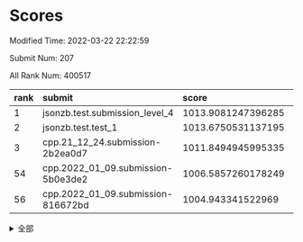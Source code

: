 # Scores

Modified Time: 2022-03-22 22:22:59

Submit Num: 207

All Rank Num: 400517

| rank |               submit               |       score        |       sigma        | pk_num |
| :--- | :--------------------------------- | :----------------- | :----------------- | :----- |
| 1    | jsonzb.test.submission_level_4     | 1013.9081247396285 | 0.8344210692754135 | 7739   |
| 2    | jsonzb.test.test_1                 | 1013.6750531137195 | 0.8213268920460747 | 7729   |
| 3    | cpp.21_12_24.submission-2b2ea0d7   | 1011.8494945995335 | 0.7835397079303484 | 7743   |
| 54   | cpp.2022_01_09.submission-5b0e3de2 | 1006.5857260178249 | 0.7307951648601566 | 7736   |
| 56   | cpp.2022_01_09.submission-816672bd | 1004.943341522969  | 0.7228499328586371 | 7740   |


<details>
<summary>全部</summary>

| rank |                 submit                 |       score        |       sigma        | pk_num |
| :--- | :------------------------------------- | :----------------- | :----------------- | :----- |
| 1    | jsonzb.test.submission_level_4         | 1013.9081247396285 | 0.8344210692754135 | 7739   |
| 2    | jsonzb.test.test_1                     | 1013.6750531137195 | 0.8213268920460747 | 7729   |
| 3    | cpp.21_12_24.submission-2b2ea0d7       | 1011.8494945995335 | 0.7835397079303484 | 7743   |
| 4    | gobigger.level_3.submission_level_3_39 | 1011.805998040812  | 0.7658341403259599 | 7737   |
| 5    | gobigger.level_3.submission_level_3_33 | 1011.7810038020235 | 0.7788409412808286 | 7740   |
| 6    | gobigger.level_3.submission_level_3_24 | 1011.32471648585   | 0.7674769151925949 | 7740   |
| 7    | gobigger.level_3.submission_level_3_40 | 1011.2009059033185 | 0.7865951717746806 | 7734   |
| 8    | gobigger.level_3.submission_level_3_43 | 1011.0175328967244 | 0.7661465795656444 | 7738   |
| 9    | gobigger.level_3.submission_level_3_29 | 1011.0139742223357 | 0.7627683584742098 | 7740   |
| 10   | gobigger.level_3.submission_level_3_3  | 1010.9242122554588 | 0.7651373553618983 | 7742   |
| 11   | gobigger.level_3.submission_level_3_44 | 1010.8021821108783 | 0.7627138195031707 | 7741   |
| 12   | gobigger.level_3.submission_level_3_30 | 1010.6244630524063 | 0.7677244541660115 | 7744   |
| 13   | gobigger.level_3.submission_level_3_26 | 1010.5979375077179 | 0.767643893583793  | 7735   |
| 14   | gobigger.level_3.submission_level_3_36 | 1010.5959023055185 | 0.7578381283153864 | 7741   |
| 15   | gobigger.level_3.submission_level_3_5  | 1010.5926693459131 | 0.7562466574206775 | 7742   |
| 16   | gobigger.level_3.submission_level_3_27 | 1010.3861563419104 | 0.7475092570143014 | 7745   |
| 17   | gobigger.level_3.submission_level_3_34 | 1010.356937490706  | 0.7470649347205033 | 7736   |
| 18   | gobigger.level_3.submission_level_3_47 | 1010.3544464777282 | 0.7627996808060066 | 7741   |
| 19   | gobigger.level_3.submission_level_3_10 | 1010.3251294616421 | 0.7536203118840767 | 7740   |
| 20   | gobigger.level_3.submission_level_3_18 | 1010.1990107818156 | 0.7570594453298295 | 7743   |
| 21   | gobigger.level_3.submission_level_3_49 | 1010.1776698136894 | 0.7405460975020567 | 7738   |
| 22   | gobigger.level_3.submission_level_3_15 | 1010.1521974835252 | 0.7629334464175288 | 7739   |
| 23   | gobigger.level_3.submission_level_3_25 | 1010.1032329102835 | 0.7615376356753256 | 7739   |
| 24   | gobigger.level_3.submission_level_3_41 | 1010.0329903551583 | 0.7613973526254404 | 7740   |
| 25   | gobigger.level_3.submission_level_3_35 | 1009.9629816755898 | 0.7363563900544502 | 7742   |
| 26   | gobigger.level_3.submission_level_3_14 | 1009.9610082725234 | 0.7597141092177017 | 7736   |
| 27   | gobigger.level_3.submission_level_3_17 | 1009.916834887688  | 0.743487418463787  | 7741   |
| 28   | gobigger.level_3.submission_level_3_0  | 1009.9141479546    | 0.7586509790257862 | 7739   |
| 29   | gobigger.level_3.submission_level_3_11 | 1009.7346600955291 | 0.7724664709258672 | 7741   |
| 30   | gobigger.level_3.submission_level_3_6  | 1009.7183284653719 | 0.7689294556967363 | 7739   |
| 31   | gobigger.level_3.submission_level_3_22 | 1009.7103918297485 | 0.761281152321721  | 7740   |
| 32   | gobigger.level_3.submission_level_3_48 | 1009.6649266065874 | 0.7439056286710212 | 7740   |
| 33   | gobigger.level_3.submission_level_3_4  | 1009.5504874950436 | 0.7349228206283709 | 7736   |
| 34   | gobigger.level_3.submission_level_3_2  | 1009.5245155642494 | 0.7687862904136482 | 7739   |
| 35   | gobigger.level_3.submission_level_3_31 | 1009.513117593006  | 0.7467447423112809 | 7740   |
| 36   | gobigger.level_3.submission_level_3_21 | 1009.5044393764678 | 0.7512467294667853 | 7741   |
| 37   | gobigger.level_3.submission_level_3_20 | 1009.4495710146026 | 0.743712954005313  | 7739   |
| 38   | gobigger.level_3.submission_level_3_16 | 1009.4174225134916 | 0.7496329777109579 | 7743   |
| 39   | gobigger.level_3.submission_level_3_37 | 1009.3639348572372 | 0.7404650613101689 | 7739   |
| 40   | gobigger.level_3.submission_level_3_23 | 1009.3233814491795 | 0.7433236107683742 | 7739   |
| 41   | gobigger.level_3.submission_level_3_9  | 1009.2369177391355 | 0.7445088532449599 | 7739   |
| 42   | gobigger.level_3.submission_level_3_12 | 1009.2256540090436 | 0.7552842464281461 | 7740   |
| 43   | gobigger.level_3.submission_level_3_7  | 1009.1926635216739 | 0.7629318838714092 | 7746   |
| 44   | gobigger.level_3.submission_level_3_42 | 1009.1330633197127 | 0.7568633850946167 | 7737   |
| 45   | gobigger.level_3.submission_level_3_13 | 1009.0857989778316 | 0.7368907488960585 | 7735   |
| 46   | gobigger.level_3.submission_level_3_19 | 1009.0511643116987 | 0.7495419328264705 | 7742   |
| 47   | gobigger.level_3.submission_level_3_46 | 1009.0480662954336 | 0.7365025207219333 | 7742   |
| 48   | gobigger.level_3.submission_level_3_8  | 1008.9288004758528 | 0.7360480660502102 | 7738   |
| 49   | gobigger.level_3.submission_level_3_1  | 1008.7701915778352 | 0.769841409244173  | 7734   |
| 50   | gobigger.level_3.submission_level_3_32 | 1008.7660168395892 | 0.771070586695794  | 7745   |
| 51   | gobigger.level_3.submission_level_3_45 | 1008.7238344374557 | 0.7424725334912302 | 7744   |
| 52   | gobigger.level_3.submission_level_3_28 | 1008.6264419034619 | 0.7519104781021566 | 7734   |
| 53   | gobigger.level_3.submission_level_3_38 | 1008.5643984031858 | 0.7378765326828461 | 7740   |
| 54   | cpp.2022_01_09.submission-5b0e3de2     | 1006.5857260178249 | 0.7307951648601566 | 7736   |
| 55   | gobigger.level_1.submission_level_1_12 | 1004.9987171864698 | 0.7227234832720508 | 7739   |
| 56   | cpp.2022_01_09.submission-816672bd     | 1004.943341522969  | 0.7228499328586371 | 7740   |
| 57   | gobigger.level_1.submission_level_1_8  | 1004.6953277939847 | 0.7061292863540592 | 7742   |
| 58   | gobigger.level_1.submission_level_1_19 | 1004.5388411829773 | 0.7070786807275701 | 7741   |
| 59   | gobigger.level_1.submission_level_1_33 | 1004.5340909170717 | 0.7165470599102096 | 7745   |
| 60   | gobigger.level_1.submission_level_1_9  | 1004.4510227598886 | 0.7107312581633001 | 7740   |
| 61   | gobigger.level_1.submission_level_1_36 | 1004.2731613843256 | 0.701345557954663  | 7737   |
| 62   | gobigger.level_1.submission_level_1_15 | 1004.2336132813668 | 0.7146441447242396 | 7743   |
| 63   | gobigger.level_1.submission_level_1_28 | 1004.2084175871313 | 0.71306545699654   | 7733   |
| 64   | gobigger.level_1.submission_level_1_16 | 1004.1584127753727 | 0.7288739084670417 | 7737   |
| 65   | gobigger.level_1.submission_level_1_27 | 1004.0476368717257 | 0.7274044059022601 | 7741   |
| 66   | gobigger.level_1.submission_level_1_29 | 1003.9531784442942 | 0.7076531049770526 | 7746   |
| 67   | gobigger.level_1.submission_level_1_1  | 1003.8969581982386 | 0.7115490556320855 | 7738   |
| 68   | gobigger.level_1.submission_level_1_25 | 1003.8115089577562 | 0.7141448357081521 | 7737   |
| 69   | gobigger.level_1.submission_level_1_41 | 1003.7927933422134 | 0.7030388127101644 | 7740   |
| 70   | gobigger.level_1.submission_level_1_42 | 1003.7703790349392 | 0.7137369700221575 | 7741   |
| 71   | gobigger.level_1.submission_level_1_7  | 1003.6922900295096 | 0.7291700281464191 | 7737   |
| 72   | gobigger.level_1.submission_level_1_13 | 1003.6047683377291 | 0.7224716730760901 | 7741   |
| 73   | gobigger.level_1.submission_level_1_24 | 1003.5750554012448 | 0.7180233795464438 | 7740   |
| 74   | gobigger.level_1.submission_level_1_35 | 1003.5177677378426 | 0.719848436298541  | 7741   |
| 75   | gobigger.level_1.submission_level_1_21 | 1003.5096753904284 | 0.7204755681190811 | 7736   |
| 76   | gobigger.level_1.submission_level_1_46 | 1003.4657850445496 | 0.7160168635970136 | 7739   |
| 77   | gobigger.level_1.submission_level_1_26 | 1003.4629528157885 | 0.7249594231122382 | 7742   |
| 78   | gobigger.level_1.submission_level_1_30 | 1003.4327290779222 | 0.7188447888689966 | 7728   |
| 79   | gobigger.level_1.submission_level_1_3  | 1003.4096200517861 | 0.7219245950513482 | 7737   |
| 80   | gobigger.level_1.submission_level_1_22 | 1003.3793118493971 | 0.726091101218586  | 7736   |
| 81   | gobigger.level_1.submission_level_1_17 | 1003.3291530824526 | 0.7234830667571684 | 7740   |
| 82   | gobigger.level_1.submission_level_1_38 | 1003.3207011297457 | 0.7173703728085118 | 7743   |
| 83   | gobigger.level_1.submission_level_1_6  | 1003.2491186766565 | 0.7029330776998215 | 7742   |
| 84   | gobigger.level_1.submission_level_1_5  | 1003.2042923236878 | 0.716184278977675  | 7743   |
| 85   | gobigger.level_1.submission_level_1_40 | 1003.1997598703907 | 0.7101121488319226 | 7734   |
| 86   | gobigger.level_1.submission_level_1_32 | 1003.1986238233383 | 0.7107429100532874 | 7743   |
| 87   | gobigger.level_1.submission_level_1_44 | 1003.1574120607141 | 0.7257128682913907 | 7738   |
| 88   | gobigger.level_1.submission_level_1_11 | 1003.1275084964432 | 0.7243342187830882 | 7735   |
| 89   | gobigger.level_1.submission_level_1_14 | 1003.0778005130685 | 0.706613307526852  | 7739   |
| 90   | gobigger.level_1.submission_level_1_23 | 1003.0676098335514 | 0.7125456263481336 | 7740   |
| 91   | gobigger.level_1.submission_level_1_2  | 1002.9436250807504 | 0.7164917699464225 | 7737   |
| 92   | gobigger.level_1.submission_level_1_20 | 1002.9039695874931 | 0.7251625962108159 | 7737   |
| 93   | gobigger.level_1.submission_level_1_49 | 1002.8889568271908 | 0.7084969165580619 | 7739   |
| 94   | gobigger.level_1.submission_level_1_37 | 1002.885402182431  | 0.7065022372715886 | 7745   |
| 95   | gobigger.level_1.submission_level_1_43 | 1002.8269844127224 | 0.7244469339494478 | 7742   |
| 96   | gobigger.level_1.submission_level_1_39 | 1002.763341707665  | 0.7184590747565164 | 7743   |
| 97   | gobigger.level_1.submission_level_1_0  | 1002.7559899077357 | 0.7086768371765031 | 7737   |
| 98   | gobigger.level_1.submission_level_1_48 | 1002.2987905291761 | 0.7139970055186822 | 7744   |
| 99   | gobigger.level_1.submission_level_1_34 | 1002.2929810825951 | 0.7158702588163058 | 7740   |
| 100  | gobigger.level_1.submission_level_1_47 | 1002.2613191384189 | 0.7230512295925521 | 7739   |
| 101  | gobigger.level_1.submission_level_1_4  | 1002.2578325041056 | 0.7194440487605697 | 7746   |
| 102  | gobigger.level_1.submission_level_1_10 | 1002.0449001338282 | 0.7079161618544753 | 7733   |
| 103  | gobigger.level_1.submission_level_1_31 | 1001.9788369023046 | 0.7251545011971436 | 7738   |
| 104  | gobigger.level_1.submission_level_1_45 | 1001.8157016101707 | 0.7088841669345429 | 7738   |
| 105  | gobigger.level_1.submission_level_1_18 | 1001.7229790358383 | 0.710794741809599  | 7741   |
| 106  | gobigger.random.submission_random_45   | 997.7776034945675  | 0.7144686755986823 | 7744   |
| 107  | gobigger.random.submission_random_2    | 997.3900352628592  | 0.706902354157246  | 7741   |
| 108  | gobigger.random.submission_random_47   | 997.3018620314223  | 0.7186914268126086 | 7737   |
| 109  | gobigger.random.submission_random_49   | 997.1180522838187  | 0.7066685118225748 | 7741   |
| 110  | gobigger.random.submission_random_43   | 997.0767048329955  | 0.7060529282177105 | 7731   |
| 111  | gobigger.random.submission_random_19   | 997.0552227963628  | 0.707361810026298  | 7735   |
| 112  | gobigger.random.submission_random_31   | 996.8701022579897  | 0.6982377175121929 | 7740   |
| 113  | gobigger.random.submission_random_44   | 996.8340841120115  | 0.707244743220433  | 7740   |
| 114  | gobigger.random.submission_random_10   | 996.828224183984   | 0.7129950005726207 | 7738   |
| 115  | gobigger.random.submission_random_27   | 996.7916436877822  | 0.7058682630784312 | 7742   |
| 116  | gobigger.random.submission_random_8    | 996.7404623004397  | 0.7130860209242692 | 7739   |
| 117  | gobigger.random.submission_random_48   | 996.673874343571   | 0.7232134758698376 | 7736   |
| 118  | gobigger.random.submission_random_9    | 996.6312584857461  | 0.7017203305798175 | 7738   |
| 119  | gobigger.random.submission_random_28   | 996.627054035575   | 0.7104645636748368 | 7744   |
| 120  | gobigger.random.submission_random_20   | 996.5891913238036  | 0.7024027201476662 | 7738   |
| 121  | gobigger.random.submission_random_6    | 996.5475312004401  | 0.7086204626313252 | 7741   |
| 122  | gobigger.random.submission_random_40   | 996.4635342469403  | 0.7266980216846829 | 7742   |
| 123  | gobigger.random.submission_random_1    | 996.3733334213583  | 0.7011065724892618 | 7739   |
| 124  | gobigger.random.submission_random_17   | 996.2979898755012  | 0.7063847216702858 | 7741   |
| 125  | gobigger.random.submission_random_18   | 996.2388448759361  | 0.7166411517361538 | 7742   |
| 126  | gobigger.random.submission_random_22   | 996.2271132819849  | 0.7131828815517148 | 7737   |
| 127  | gobigger.random.submission_random_16   | 996.2109115127802  | 0.7174721811294578 | 7740   |
| 128  | gobigger.random.submission_random_21   | 996.209486308931   | 0.7056295373231307 | 7741   |
| 129  | gobigger.random.submission_random_26   | 996.1981678619468  | 0.7172746818433233 | 7738   |
| 130  | gobigger.random.submission_random_15   | 996.1100631331141  | 0.7270654129128381 | 7742   |
| 131  | gobigger.random.submission_random_41   | 996.0028086434327  | 0.7236456516354385 | 7735   |
| 132  | gobigger.random.submission_random_14   | 995.9301821708573  | 0.7163505672265743 | 7737   |
| 133  | gobigger.random.submission_random_7    | 995.8477958186076  | 0.7216611902164332 | 7741   |
| 134  | gobigger.random.submission_random_38   | 995.8452258157051  | 0.6984529450061735 | 7737   |
| 135  | gobigger.random.submission_random_42   | 995.8175514557103  | 0.7167284881517436 | 7741   |
| 136  | gobigger.random.submission_random_25   | 995.8049966958123  | 0.7114086557761118 | 7737   |
| 137  | gobigger.random.submission_random_32   | 995.7845665149052  | 0.7048527969235082 | 7734   |
| 138  | gobigger.random.submission_random_0    | 995.7514418808729  | 0.7149972507797863 | 7739   |
| 139  | gobigger.random.submission_random_39   | 995.6344088919553  | 0.7229401602262261 | 7741   |
| 140  | gobigger.random.submission_random_4    | 995.5006791579601  | 0.7339046217807883 | 7741   |
| 141  | gobigger.random.submission_random_12   | 995.4961569705075  | 0.7146314908274715 | 7741   |
| 142  | gobigger.random.submission_random_13   | 995.4826149084732  | 0.7199630827619853 | 7741   |
| 143  | gobigger.random.submission_random_34   | 995.4796910875851  | 0.7277680845717115 | 7746   |
| 144  | gobigger.random.submission_random_46   | 995.4158542578501  | 0.715661335511471  | 7739   |
| 145  | gobigger.random.submission_random_30   | 995.3716392181495  | 0.720486758904343  | 7741   |
| 146  | gobigger.random.submission_random_3    | 995.3695559067803  | 0.7166435207475491 | 7742   |
| 147  | gobigger.random.submission_random_35   | 995.3258935694018  | 0.7059558809809314 | 7736   |
| 148  | gobigger.random.submission_random_11   | 995.3065476812955  | 0.7170322904398043 | 7742   |
| 149  | gobigger.random.submission_random_36   | 995.2678492257005  | 0.7097819011694241 | 7738   |
| 150  | gobigger.random.submission_random_29   | 995.2330718352789  | 0.7119455207886054 | 7741   |
| 151  | gobigger.random.submission_random_33   | 995.0984059538247  | 0.7044868582023458 | 7737   |
| 152  | gobigger.random.submission_random_5    | 995.0918405921527  | 0.7161979493421353 | 7742   |
| 153  | gobigger.random.submission_random_37   | 994.927276760162   | 0.7141055544347998 | 7741   |
| 154  | gobigger.random.submission_random_23   | 994.8839916413766  | 0.7171045952566031 | 7743   |
| 155  | gobigger.random.submission_random_24   | 994.8624157128212  | 0.7286129762057724 | 7743   |
| 156  | gobigger.level_2.submission_level_2_15 | 993.7941792011443  | 0.7451436236731883 | 7741   |
| 157  | gobigger.level_2.submission_level_2_19 | 993.5037228889094  | 0.730513769100136  | 7735   |
| 158  | gobigger.level_2.submission_level_2_3  | 993.3199270744913  | 0.7249074272452735 | 7735   |
| 159  | gobigger.level_2.submission_level_2_21 | 993.3069310185313  | 0.7266430286834064 | 7743   |
| 160  | gobigger.level_2.submission_level_2_39 | 993.0955025854454  | 0.7561116355863495 | 7738   |
| 161  | gobigger.level_2.submission_level_2_13 | 993.0800409354649  | 0.7383462627948588 | 7742   |
| 162  | gobigger.level_2.submission_level_2_41 | 993.0678029027625  | 0.7323362127014947 | 7738   |
| 163  | gobigger.level_2.submission_level_2_36 | 992.9462956060328  | 0.7385995796595056 | 7736   |
| 164  | gobigger.level_2.submission_level_2_33 | 992.91060930831    | 0.7480829659634226 | 7740   |
| 165  | gobigger.level_2.submission_level_2_7  | 992.8060377228002  | 0.7318071688431196 | 7739   |
| 166  | gobigger.level_2.submission_level_2_30 | 992.7692994167363  | 0.7435083520794288 | 7735   |
| 167  | gobigger.level_2.submission_level_2_37 | 992.7181268585141  | 0.7439181019473107 | 7737   |
| 168  | gobigger.level_2.submission_level_2_38 | 992.702525688359   | 0.73540823049363   | 7742   |
| 169  | gobigger.level_2.submission_level_2_48 | 992.6964009772977  | 0.7183302856716253 | 7741   |
| 170  | gobigger.level_2.submission_level_2_2  | 992.6350466270982  | 0.7691303491915956 | 7734   |
| 171  | gobigger.level_2.submission_level_2_44 | 992.5811727385843  | 0.7589513466366087 | 7737   |
| 172  | gobigger.level_2.submission_level_2_47 | 992.527856350431   | 0.7341797161249933 | 7740   |
| 173  | gobigger.level_2.submission_level_2_49 | 992.4167430918601  | 0.748631708475049  | 7740   |
| 174  | gobigger.level_2.submission_level_2_26 | 992.3948102139645  | 0.7301805559171216 | 7742   |
| 175  | gobigger.level_2.submission_level_2_32 | 992.3323824689502  | 0.7458352278531792 | 7737   |
| 176  | gobigger.level_2.submission_level_2_16 | 992.315337574741   | 0.7478243192460768 | 7738   |
| 177  | gobigger.level_2.submission_level_2_4  | 992.1864807582351  | 0.742432494814283  | 7733   |
| 178  | gobigger.level_2.submission_level_2_10 | 992.171120179466   | 0.7631107679377155 | 7744   |
| 179  | gobigger.level_2.submission_level_2_42 | 992.1298014888681  | 0.7502903893692362 | 7743   |
| 180  | gobigger.level_2.submission_level_2_12 | 992.1097362004772  | 0.7459623365671414 | 7745   |
| 181  | gobigger.level_2.submission_level_2_35 | 992.0315256216734  | 0.740726768169906  | 7735   |
| 182  | gobigger.level_2.submission_level_2_0  | 992.019239111801   | 0.7397513600160783 | 7739   |
| 183  | gobigger.level_2.submission_level_2_45 | 991.9784958021238  | 0.7463662635093863 | 7738   |
| 184  | gobigger.level_2.submission_level_2_31 | 991.9186539696842  | 0.7404565805981655 | 7743   |
| 185  | gobigger.level_2.submission_level_2_24 | 991.9173648702207  | 0.7417911522360026 | 7743   |
| 186  | gobigger.level_2.submission_level_2_8  | 991.8952471721965  | 0.7616429157558826 | 7741   |
| 187  | gobigger.level_2.submission_level_2_40 | 991.7284452432493  | 0.7587914497993442 | 7741   |
| 188  | gobigger.level_2.submission_level_2_5  | 991.5572597836818  | 0.7489486538294172 | 7743   |
| 189  | gobigger.level_2.submission_level_2_29 | 991.5462409728793  | 0.7586360996068635 | 7742   |
| 190  | gobigger.level_2.submission_level_2_14 | 991.5283513937338  | 0.7724163025923786 | 7738   |
| 191  | gobigger.level_2.submission_level_2_25 | 991.5205824340516  | 0.7584590088031966 | 7739   |
| 192  | gobigger.level_2.submission_level_2_20 | 991.5036394848463  | 0.744103083930104  | 7739   |
| 193  | gobigger.level_2.submission_level_2_18 | 991.5032213720879  | 0.7491991521438851 | 7745   |
| 194  | gobigger.level_2.submission_level_2_17 | 991.3716043135952  | 0.755740575007078  | 7744   |
| 195  | gobigger.level_2.submission_level_2_1  | 991.3632055507838  | 0.7442554171120874 | 7735   |
| 196  | gobigger.level_2.submission_level_2_34 | 991.1560405875553  | 0.7415610743953135 | 7740   |
| 197  | gobigger.level_2.submission_level_2_43 | 991.020382410827   | 0.7537287483266782 | 7735   |
| 198  | gobigger.level_2.submission_level_2_9  | 990.7218181943783  | 0.743431914583562  | 7738   |
| 199  | gobigger.level_2.submission_level_2_22 | 990.6848493169786  | 0.7688147411624451 | 7738   |
| 200  | gobigger.level_2.submission_level_2_23 | 990.672256060735   | 0.7814660763648549 | 7735   |
| 201  | gobigger.level_2.submission_level_2_11 | 990.6295140048966  | 0.7631695251705087 | 7736   |
| 202  | gobigger.level_2.submission_level_2_6  | 990.5959224654539  | 0.7413797716501855 | 7740   |
| 203  | gobigger.level_2.submission_level_2_27 | 990.4053560782711  | 0.775923948459681  | 7739   |
| 204  | gobigger.level_2.submission_level_2_46 | 990.3037274348536  | 0.7730435839779698 | 7742   |
| 205  | gobigger.level_2.submission_level_2_28 | 989.1958748117897  | 0.7767144981968428 | 7740   |
| 206  | gobigger.none.submission_none_0        | 979.6665062244988  | 1.2376895565080548 | 7740   |
| 207  | gobigger.none.submission_none_1        | 976.2824748159255  | 1.4732383257646504 | 7740   |

</details>